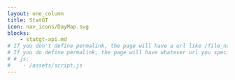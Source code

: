 ```yaml
---
layout: one_column
title: StatGT
icon: nav_icons/DayMap.svg
blocks:
    - statgt-api.md
# If you don't define permalink, the page will have a url like /file_name without the .md
# If you do define permalink, the page will have whatever url you specify
# # js:
#    - /assets/script.js
---
```

